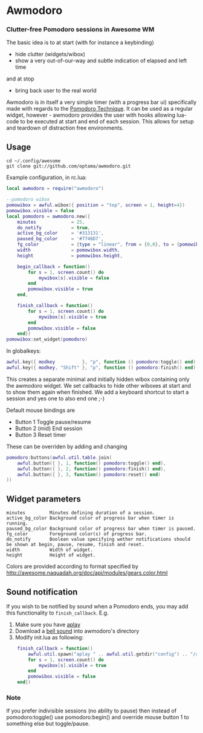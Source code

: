# Awmodoro
### Clutter-free Pomodoro sessions in Awesome WM
The basic idea is to at start (with for instance a keybinding)
* hide clutter (widgets/wibox)
* show a very out-of-our-way and subtle indication of elapsed and left time

and at stop
* bring back user to the real world

Awmodoro is in itself a very simple timer (with a progress bar ui) specifically made with regards to the [Pomodoro Technique](https://en.wikipedia.org/wiki/Pomodoro_Technique).
It can be used as a regular widget, however - awmodoro provides the user with hooks allowing lua-code to be executed at start and end of each session. This allows for setup and teardown of distraction free environments.


## Usage
	cd ~/.config/awesome
	git clone git://github.com/optama/awmodoro.git

Example configuration, in rc.lua:
```lua
local awmodoro = require("awmodoro")

--pomodoro wibox
pomowibox = awful.wibox({ position = "top", screen = 1, height=4})
pomowibox.visible = false
local pomodoro = awmodoro.new({
	minutes 			= 25,
	do_notify 			= true,
	active_bg_color 	= '#313131',
	paused_bg_color 	= '#7746D7',
	fg_color			= {type = "linear", from = {0,0}, to = {pomowibox.width, 0}, stops = {{0, "#AECF96"},{0.5, "#88A175"},{1, "#FF5656"}}},
	width 				= pomowibox.width,
	height 				= pomowibox.height, 

	begin_callback = function()
		for s = 1, screen.count() do
			mywibox[s].visible = false
		end
		pomowibox.visible = true
	end,

	finish_callback = function()
		for s = 1, screen.count() do
			mywibox[s].visible = true
		end
		pomowibox.visible = false
	end})
pomowibox:set_widget(pomodoro)
```

In globalkeys:
```lua
awful.key({	modkey			}, "p", function () pomodoro:toggle() end),
awful.key({	modkey, "Shift"	}, "p", function () pomodoro:finish() end),
```

This creates a separate minimal and initially hidden wibox containing only the awmodoro widget.
We set callbacks to hide other wiboxes at start and to show them again when finished.
We add a keyboard shortcut to start a session and yes one to also end one ;-)


Default mouse bindings are
* Button 1			Toggle pause/resume
* Button 2 (mid)	End session
* Button 3 			Reset timer

These can be overriden by adding and changing
```lua
pomodoro:buttons(awful.util.table.join(
	awful.button({ }, 1, function() pomodoro:toggle() end),
	awful.button({ }, 2, function() pomodoro:finish() end),
	awful.button({ }, 3, function() pomodoro:reset() end)
))
```
## Widget parameters
	minutes			Minutes defining duration of a session.
	active_bg_color	Background color of progress bar when timer is running.
	paused_bg_color	Background color of progress bar when timer is paused.
	fg_color		Foreground color(s) of progress bar.
	do_notify		Boolean value specifying wether notifications should be shown at begin, pause, resume, finish and reset.
	width			Width of widget.
	height			Height of widget.

Colors are provided according to format specified by http://awesome.naquadah.org/doc/api/modules/gears.color.html

## Sound notification

If you wish to be notified by sound when a Pomodoro ends, you may add this functionality to `finish_callback`. E.g.

1. Make sure you have [aplay](http://linux.die.net/man/1/aplay)
2. Download a [bell sound](http://freesound.org/people/CJ4096/sounds/66717/) into awmodoro's directory
3. Modify init.lua as following:

```lua
	finish_callback = function()
		awful.util.spawn("aplay	" .. awful.util.getdir("config") .. "/awmodoro/bell.wav")
		for s = 1, screen.count() do
			mywibox[s].visible = true
		end
		pomowibox.visible = false
	end})
```

### Note
If you prefer indivisible sessions (no ability to pause) then instead of pomodoro:toggle() use pomodoro:begin() and override mouse button 1 to something else but toggle/pause.

